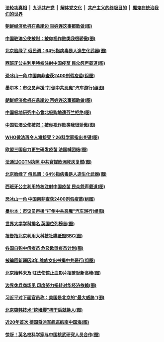 

####  [法轮功真相](../../../../basic/blob/master/README.md?t=03061431) &nbsp;|&nbsp; [九评共产党](../../../../9ping.md/blob/master/README.md?t=03061431) &nbsp;|&nbsp; [解体党文化](../../../../jtdwh.md/blob/master/README.md?t=03061431)  &nbsp;|&nbsp; [共产主义的终极目的](../../../../gczydzjmd.md/blob/master/README.md?t=03061431) &nbsp;|&nbsp; [魔鬼在统治我们的世界](../../../../mgztzwmdsj.md/blob/master/README.md?t=03061431) 

#### [朝鲜经济危机在悬崖边 百姓连这事都敢做(图)](../pages/p9/964586.md?t=03061431) 

#### [中国驻澳公使被怼：被你视作败类我很骄傲(图)](../pages/p9/964645.md?t=03061431) 

#### [北京脸绿了 俄民调：64％指病毒是人造生化武器(图)](../pages/p9/964475.md?t=03061431) 

#### [西班牙公主利用特权注射中国疫苗 民众怨声载道(图)](../pages/p9/964534.md?t=03061431) 

#### [恐冰山一角 中国南非查获2400剂假疫苗(组图)](../pages/p9/964460.md?t=03061431) 

#### [墨尔本：市议员声援“打倒中共恶魔”汽车游行(组图)](../pages/p9/964495.md?t=03061431) 

#### [朝鲜经济危机在悬崖边 百姓连这事都敢做(图)](../pages/p9/964586.md?t=03061431) 

#### [中国极地研究中心曾北极购地遭芬兰拒绝(图)](../pages/p9/964646.md?t=03061431) 

#### [中国驻澳公使被怼：被你视作败类我很骄傲(图)](../pages/p9/964645.md?t=03061431) 

#### [WHO做法再令人难接受？26科学家指出关键(图)](../pages/p9/964590.md?t=03061431) 

#### [欧盟三国自力更生研发疫苗 法国喊团结(图)](../pages/p9/964600.md?t=03061431) 

#### [法通过CGTN执照 中共官媒欧洲死灰复燃(图)](../pages/p9/964597.md?t=03061431) 

#### [北京脸绿了 俄民调：64％指病毒是人造生化武器(图)](../pages/p9/964475.md?t=03061431) 

#### [西班牙公主利用特权注射中国疫苗 民众怨声载道(图)](../pages/p9/964534.md?t=03061431) 

#### [恐冰山一角 中国南非查获2400剂假疫苗(组图)](../pages/p9/964460.md?t=03061431) 

#### [墨尔本：市议员声援“打倒中共恶魔”汽车游行(组图)](../pages/p9/964495.md?t=03061431) 

#### [世界大学学科排名 英国位列榜首(图)](../pages/p9/964480.md?t=03061431) 

#### [报告指北京利用大科技社媒诋毁BBC(图)](../pages/p9/964473.md?t=03061431) 

#### [各国自购中俄疫苗 危及欧盟疫苗计划(图)](../pages/p9/964468.md?t=03061431) 

#### [被骗回新疆囚3年 维族女出书揭中共恶行(组图)](../pages/p9/964446.md?t=03061431) 

#### [北京始料未及 驻法使馆止血影片招羞耻新高峰(图)](../pages/p9/964361.md?t=03061431) 

#### [边界休兵商场见 印度努力扭转对华经济依赖(图)](../pages/p9/964418.md?t=03061431) 

#### [习近平对下面官员称：美国是北京的“最大威胁”(图)](../pages/p9/964417.md?t=03061431) 

#### [北京窃韩技术“挖墙脚”榨干后就换人(图)](../pages/p9/964363.md?t=03061431) 

#### [近20年首次 德国将派军舰巡航南中国海(图)](../pages/p9/964388.md?t=03061431) 

#### [惊讶！英名校科学家与中国核武研究人员合作(图)](../pages/p9/964383.md?t=03061431) 

